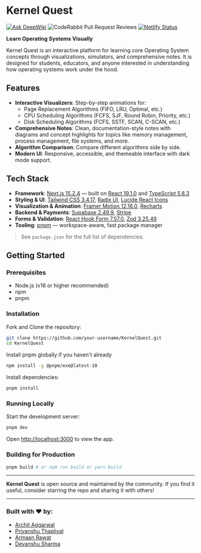 # Kernel Quest
[![Ask DeepWiki](https://deepwiki.com/badge.svg)](https://deepwiki.com/KernelQuest/KernelQuest)
![CodeRabbit Pull Request Reviews](https://img.shields.io/coderabbit/prs/github/KernelQuest/KernelQuest?utm_source=oss&utm_medium=github&utm_campaign=KernelQuest%2FKernelQuest&labelColor=171717&color=FF570A&link=https%3A%2F%2Fcoderabbit.ai&label=CodeRabbit+Reviews)
[![Netlify Status](https://api.netlify.com/api/v1/badges/85915b75-a977-4f0d-88ad-f346d86a01cd/deploy-status)](https://app.netlify.com/projects/kernelquest/deploys)

**Learn Operating Systems Visually**

Kernel Quest is an interactive platform for learning core Operating System concepts through visualizations, simulators, and comprehensive notes. It is designed for students, educators, and anyone interested in understanding how operating systems work under the hood.

## Features

- **Interactive Visualizers**: Step-by-step animations for:
  - Page Replacement Algorithms (FIFO, LRU, Optimal, etc.)
  - CPU Scheduling Algorithms (FCFS, SJF, Round Robin, Priority, etc.)
  - Disk Scheduling Algorithms (FCFS, SSTF, SCAN, C-SCAN, etc.)
- **Comprehensive Notes**: Clean, documentation-style notes with diagrams and concept highlights for topics like memory management, process management, file systems, and more.
- **Algorithm Comparison**: Compare different algorithms side by side.
- **Modern UI**: Responsive, accessible, and themeable interface with dark mode support.

## Tech Stack

- **Framework**: [Next.js 15.2.4](https://nextjs.org/) — built on [React 19.1.0](https://react.dev/) and [TypeScript 5.8.3](https://www.typescriptlang.org/)
- **Styling & UI**: [Tailwind CSS 3.4.17](https://tailwindcss.com/), [Radix UI](https://www.radix-ui.com/), [Lucide React Icons](https://lucide.dev/)
- **Visualization & Animation**: [Framer Motion 12.16.0](https://www.framer.com/motion/), [Recharts](https://recharts.org/)
- **Backend & Payments**: [Supabase 2.49.9](https://supabase.com/), [Stripe](https://stripe.com/)
- **Forms & Validation**: [React Hook Form 7.57.0](https://react-hook-form.com/), [Zod 3.25.49](https://zod.dev/)
- **Tooling**: [pnpm](https://pnpm.io/) — workspace-aware, fast package manager

> See `package.json` for the full list of dependencies.

## Getting Started

### Prerequisites
- Node.js (v18 or higher recommended)
- npm
- pnpm
  
### Installation
Fork and Clone the repository:
```bash
git clone https://github.com/your-username/KernelQuest.git
cd KernelQuest
```

Install pnpm globally if you haven't already
```bash
npm install -g @pnpm/exe@latest-10
```

Install dependencies:
```bash
pnpm install 
```

### Running Locally

Start the development server:
```bash
pnpm dev 
```

Open [http://localhost:3000](http://localhost:3000) to view the app.

### Building for Production
```bash
pnpm build # or npm run build or yarn build
```


---

**Kernel Quest** is open source and maintained by the community. If you find it useful, consider starring the repo and sharing it with others!

---

### Built with ❤️ by:

- [Archit Aggarwal](https://github.com/ArchitAgarwal04)
- [Priyanshu Thapliyal](https://github.com/priyanshuthapliyal2005)
- [Armaan Rawat](https://github.com/ArmaanRawat)
- [Devanshu Sharma](https://github.com/devanshusharma2005/) 
